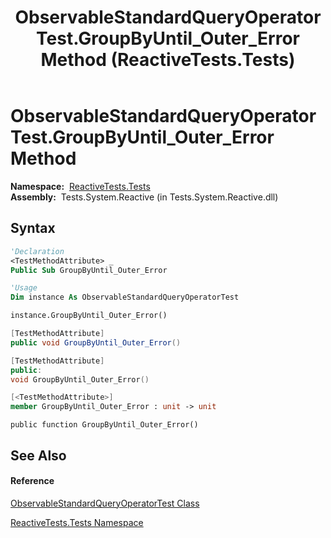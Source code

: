 ﻿---
title: ObservableStandardQueryOperatorTest.GroupByUntil_Outer_Error Method  (ReactiveTests.Tests)
TOCTitle: GroupByUntil_Outer_Error Method
ms:assetid: M:ReactiveTests.Tests.ObservableStandardQueryOperatorTest.GroupByUntil_Outer_Error
ms:mtpsurl: https://msdn.microsoft.com/en-us/library/reactivetests.tests.observablestandardqueryoperatortest.groupbyuntil_outer_error(v=VS.103)
ms:contentKeyID: 36619402
ms.date: 06/28/2011
mtps_version: v=VS.103
f1_keywords:
- ReactiveTests.Tests.ObservableStandardQueryOperatorTest.GroupByUntil_Outer_Error
dev_langs:
- CSharp
- JScript
- VB
- FSharp
- c++
---

# ObservableStandardQueryOperatorTest.GroupByUntil\_Outer\_Error Method

**Namespace:**  [ReactiveTests.Tests](hh289046\(v=vs.103\).md)  
**Assembly:**  Tests.System.Reactive (in Tests.System.Reactive.dll)

## Syntax

``` vb
'Declaration
<TestMethodAttribute> _
Public Sub GroupByUntil_Outer_Error
```

``` vb
'Usage
Dim instance As ObservableStandardQueryOperatorTest

instance.GroupByUntil_Outer_Error()
```

``` csharp
[TestMethodAttribute]
public void GroupByUntil_Outer_Error()
```

``` c++
[TestMethodAttribute]
public:
void GroupByUntil_Outer_Error()
```

``` fsharp
[<TestMethodAttribute>]
member GroupByUntil_Outer_Error : unit -> unit 
```

``` jscript
public function GroupByUntil_Outer_Error()
```

## See Also

#### Reference

[ObservableStandardQueryOperatorTest Class](hh288944\(v=vs.103\).md)

[ReactiveTests.Tests Namespace](hh289046\(v=vs.103\).md)

